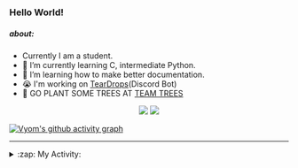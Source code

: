 ### Hello World!

##### about:
- Currently I am a student.
- 🌱 I’m currently learning C, intermediate Python.
- 🌱 I’m learning how to make better documentation.
- 😭 I'm working on [TearDrops](https://github.com/Vyvy-vi/TearDrops)(Discord Bot)
- 🌱 GO PLANT SOME TREES AT [TEAM TREES](https://teamtrees.org/)

<p align="center">
  <a href="https://twitter.com/Vyvy_viM"><img target="_blank" src="https://img.shields.io/badge/twitter%20@Vyvy_viM-0D95E8?style=for-the-badge&logo=twitter&logoColor=white"/></a> 
  <a href="https://vyvy-vi.github.io/portfolio"><img target="_blank" src="https://img.shields.io/badge/-I%27m_craving_for_open_source-green?style=for-the-badge&logo=github&logoColor=black"/></a> 
</p>

[![Vyom's github activity graph](https://activity-graph.herokuapp.com/graph?username=Vyvy-vi)](https://github.com/ashutosh00710/github-readme-activity-graph)

---
<details>
  <summary>:zap: My Activity:</summary>
  
<!--START_SECTION:waka-->
**I'm a Night 🦉** 

```text
🌞 Morning    39 commits     █░░░░░░░░░░░░░░░░░░░░░░░░   6.34% 
🌆 Daytime    131 commits    █████░░░░░░░░░░░░░░░░░░░░   21.3% 
🌃 Evening    233 commits    █████████░░░░░░░░░░░░░░░░   37.89% 
🌙 Night      212 commits    ████████░░░░░░░░░░░░░░░░░   34.47%

```
📅 **I'm Most Productive on Sunday** 

```text
Monday       66 commits     ██░░░░░░░░░░░░░░░░░░░░░░░   10.73% 
Tuesday      92 commits     ███░░░░░░░░░░░░░░░░░░░░░░   14.96% 
Wednesday    93 commits     ███░░░░░░░░░░░░░░░░░░░░░░   15.12% 
Thursday     82 commits     ███░░░░░░░░░░░░░░░░░░░░░░   13.33% 
Friday       41 commits     █░░░░░░░░░░░░░░░░░░░░░░░░   6.67% 
Saturday     89 commits     ███░░░░░░░░░░░░░░░░░░░░░░   14.47% 
Sunday       152 commits    ██████░░░░░░░░░░░░░░░░░░░   24.72%

```


📊 **This Week I Spent My Time On** 

```text
🔥 Editors: 
Vim                      10 hrs 48 mins      ████████████████████████░   97.23% 
VS Code                  18 mins             ░░░░░░░░░░░░░░░░░░░░░░░░░   2.77%

🐱‍💻 Projects: 
api                      10 hrs 30 mins      ███████████████████████░░   94.53% 
heptagram-api            18 mins             ░░░░░░░░░░░░░░░░░░░░░░░░░   2.81% 
crypto-price-bot         12 mins             ░░░░░░░░░░░░░░░░░░░░░░░░░   1.84% 
conventional-changelog-ac4 mins              ░░░░░░░░░░░░░░░░░░░░░░░░░   0.68% 
dev-quotes-api           0 secs              ░░░░░░░░░░░░░░░░░░░░░░░░░   0.05%

```


 Last Updated on 12/08/2021
<!--END_SECTION:waka-->
</details>
